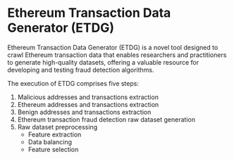 # Ethereum Transaction Data Generator (ETDG)

Ethereum Transaction Data Generator (ETDG) is a novel tool designed to crawl Ethereum transaction data that enables researchers and practitioners to generate high-quality datasets, offering a valuable resource for developing and testing fraud detection algorithms.

The execution of ETDG comprises five steps:

1. Malicious addresses and transactions extraction
2. Ethereum addresses and transactions extraction
3. Benign addresses and transactions extraction
4. Ethereum transaction fraud detection raw dataset generation
5. Raw dataset preprocessing
     * Feature extraction
     * Data balancing
     * Feature selection
